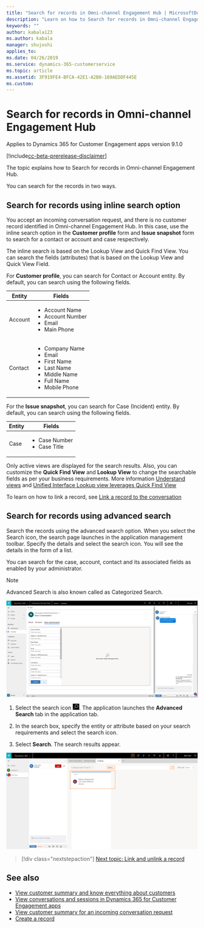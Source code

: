 ```yaml
---
title: "Search for records in Omni-channel Engagement Hub | MicrosoftDocs"
description: "Learn on how to Search for records in Omni-channel Engagement Hub and link the record to a conversation."
keywords: ""
author: kabala123
ms.author: kabala
manager: shujoshi
applies_to: 
ms.date: 04/26/2019
ms.service: dynamics-365-customerservice
ms.topic: article
ms.assetid: 3F919FE4-BFCA-42E1-A2B0-169AEDDF445E
ms.custom: 
---
```


# Search for records in Omni-channel Engagement Hub

Applies to Dynamics 365 for Customer Engagement apps version 9.1.0

[!include[cc-beta-prerelease-disclaimer](../../../includes/cc-beta-prerelease-disclaimer.md)]

The topic explains how to Search for records in Omni-channel Engagement Hub.

You can search for the records in two ways.

## Search for records using inline search option

You accept an incoming conversation request, and there is no customer record identified in Omni-channel Engagement Hub. In this case, use the inline search option in the **Customer profile** form and **Issue snapshot** form to search for a contact or account and case respectively.

The inline search is based on the Lookup View and Quick Find View. You can search the fields (attributes) that is based on the Lookup View and Quick View Field.

For **Customer profile**, you can search for Contact or Account entity. By default, you can search using the following fields.

|Entity|Fields|
|----------|----------|
|Account| <ul> <li>Account Name</li> <li>Account Number</li> <li>Email</li> <li>Main Phone</li> </ul>  |
|Contact| <ul> <li>Company Name </li> <li>Email</li> <li>First Name</li> <li>Last Name</li> <li>Middle Name</li> <li>Full Name</li> <li>Mobile Phone</li> </ul>|


For the **Issue snapshot**, you can search for Case (Incident) entity. By default, you can search using the following fields.

|Entity|Fields|
|--- |--- |
|Case| <ul> <li>Case Number</li> <li>Case Title</li> </ul>|

Only active views are displayed for the search results. Also, you can customize the **Quick Find View** and **Lookup View** to change the searchable fields as per your business requirements. More information [Understand views](/dynamics365/customer-engagement/customize/create-edit-views) and [Unified Interface Lookup view leverages Quick Find View](https://blogs.msdn.microsoft.com/crm/2018/11/02/unified-interface-lookup-now-leverages-quick-find-view/)

To learn on how to link a record, see [Link a record to the conversation](oceh-link-unlink-record.md)

## Search for records using advanced search

Search the records using the advanced search option. When you select the Search icon, the search page launches in the application management toolbar. Specify the details and select the search icon. You will see the details in the form of a list.

You can search for the case, account, contact and its associated fields as enabled by your administrator.

> [!NOTE]
> Advanced Search is also known called as Categorized Search.

![Search for records using the advanced search](../../media/oceh-oc-search-record.png "Search for records using the advanced search")  

1. Select the search icon ![Advanced Search icon](../../media/oceh-oc-search-icon.png "Advanced Search icon"). The application launches the **Advanced Search** tab in the application tab.  

2. In the search box, specify the entity or attribute based on your search requirements and select the search icon.

3. Select **Search**. The search results appear.

 ![Search case record using advanced search](../../media/oceh-oc-search-record-case.png "Search case record using advanced search")

 > [!div class="nextstepaction"]
 > [Next topic: Link and unlink a record](oceh-link-unlink-record.md)

## See also

- [View customer summary and know everything about customers](oceh-customer-360-overview-of-the-existing-challenges.md)
- [View conversations and sessions in Dynamics 365 for Customer Engagement apps](oceh-view-conversations-sessions-dynamics-365-apps.md)
- [View customer summary for an incoming conversation request](oceh-view-customer-360-incoming-conversation-request.md)
- [Create a record](oceh-create-record.md)